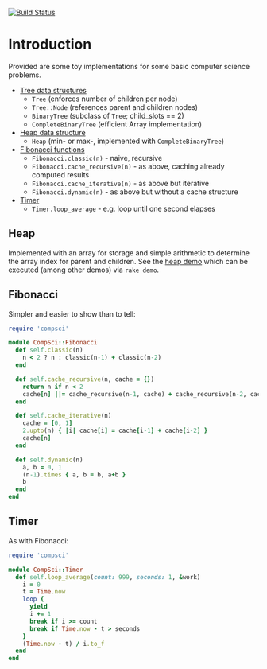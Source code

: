 [![Build Status](https://travis-ci.org/rickhull/compsci.svg?branch=master)](https://travis-ci.org/rickhull/compsci)

# Introduction

Provided are some toy implementations for some basic computer science problems.

* [Tree data structures](/lib/compsci/tree.rb)
  - `Tree` (enforces number of children per node)
  - `Tree::Node` (references parent and children nodes)
  - `BinaryTree` (subclass of `Tree`; child_slots == 2)
  - `CompleteBinaryTree` (efficient Array implementation)
* [Heap data structure](/lib/compsci/heap.rb)
  - `Heap` (min- or max-, implemented with `CompleteBinaryTree`)
* [Fibonacci functions](/lib/compsci/fib.rb)
  - `Fibonacci.classic(n)` - naive, recursive
  - `Fibonacci.cache_recursive(n)` - as above, caching already computed results
  - `Fibonacci.cache_iterative(n)` - as above but iterative
  - `Fibonacci.dynamic(n)` - as above but without a cache structure
* [Timer](/lib/compsci/timer.rb)
  - `Timer.loop_average` - e.g. loop until one second elapses

## Heap

Implemented with an array for storage and simple arithmetic to determine the
array index for parent and children.  See the
[heap demo](https://github.com/rickhull/compsci/blob/master/test/demo/heap.rb)
which can be executed (among other demos) via `rake demo`.

## Fibonacci

Simpler and easier to show than to tell:

```ruby
require 'compsci'

module CompSci::Fibonacci
  def self.classic(n)
    n < 2 ? n : classic(n-1) + classic(n-2)
  end

  def self.cache_recursive(n, cache = {})
    return n if n < 2
    cache[n] ||= cache_recursive(n-1, cache) + cache_recursive(n-2, cache)
  end

  def self.cache_iterative(n)
    cache = [0, 1]
    2.upto(n) { |i| cache[i] = cache[i-1] + cache[i-2] }
    cache[n]
  end

  def self.dynamic(n)
    a, b = 0, 1
    (n-1).times { a, b = b, a+b }
    b
  end
end
```

## Timer

As with Fibonacci:

```ruby
require 'compsci'

module CompSci::Timer
  def self.loop_average(count: 999, seconds: 1, &work)
    i = 0
    t = Time.now
    loop {
      yield
      i += 1
      break if i >= count
      break if Time.now - t > seconds
    }
    (Time.now - t) / i.to_f
  end
end
```
